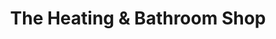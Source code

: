 ---
title: "The Heating & Bathroom Shop"
url: /consett/the-heating-und-bathroom-shop/
shop: Allgemein
---